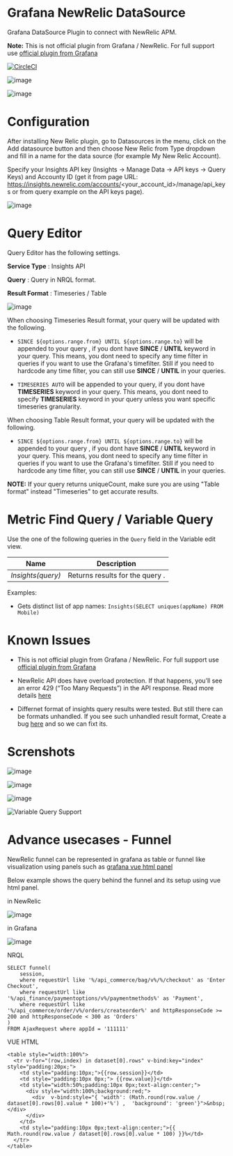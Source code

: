 Grafana NewRelic DataSource
===========================

Grafana DataSource Plugin to connect with NewRelic APM.

**Note:** This is not official plugin from Grafana / NewRelic. For full support use [official plugin from Grafana](https://grafana.com/grafana/plugins/grafana-newrelic-datasource)

[![CircleCI](https://circleci.com/gh/yesoreyeram/grafana-newrelic-datasource/tree/master.svg?style=svg)](https://circleci.com/gh/yesoreyeram/grafana-newrelic-datasource/tree/master)

![image](https://user-images.githubusercontent.com/153843/65573268-48a3e380-df62-11e9-887a-98a940f4479d.png)

![image](https://user-images.githubusercontent.com/153843/66305832-1a29ef00-e8f8-11e9-8c90-08cc7143619e.png)


# Configuration 

After installing New Relic plugin, go to Datasources in the menu, click on the Add datasource button and then choose New Relic from Type dropdown and fill in a name for the data source (for example My New Relic Account). 

Specify your Insights API key (Insights -> Manage Data -> API keys -> Query Keys) and Accounty ID (get it from page URL: https://insights.newrelic.com/accounts/<your_account_id>/manage/api_keys or from query example on the API keys page).

![image](https://user-images.githubusercontent.com/153843/65574481-87876880-df65-11e9-9cd5-6633b5a46e01.png)


# Query Editor

Query Editor has the following settings.

**Service Type** : Insights API

**Query** : Query in NRQL format.

**Result Format** : Timeseries / Table

![image](https://user-images.githubusercontent.com/153843/65573970-0aa7bf00-df64-11e9-8db1-6b9dfae60fae.png)

When choosing Timeseries Result format, your query will be updated with the following.

* ` SINCE ${options.range.from} UNTIL ${options.range.to} ` will be appended to your query , if you dont have **SINCE** / **UNTIL** keyword in your query. This means, you dont need to specify any time filter in queries if you want to use the Grafana's timefilter. Still if you need to hardcode any time filter, you can still use  **SINCE** / **UNTIL**  in your queries.

* ` TIMESERIES AUTO ` will be appended to your query, if you dont have **TIMESERIES** keyword in your query. This means, you dont need to specify **TIMESERIES** keyword in your query  unless you want specific timeseries granularity.


When choosing Table Result format, your query will be updated with the following.

* ` SINCE ${options.range.from} UNTIL ${options.range.to} ` will be appended to your query , if you dont have **SINCE** / **UNTIL** keyword in your query. This means, you dont need to specify any time filter in queries if you want to use the Grafana's timefilter. Still if you need to hardcode any time filter, you can still use  **SINCE** / **UNTIL**  in your queries.


**NOTE:** If your query returns uniqueCount, make sure you are using "Table format" instead "Timeseries" to get accurate results.

# Metric Find Query / Variable Query

Use the one of the following queries in the `Query` field in the Variable edit view.

| Name                               | Description                                                |
| ---------------------------------- | ---------------------------------------------------------- |
| _Insights(query)_                  | Returns results for the query .                            |

Examples:

- Gets distinct list of app names: `Insights(SELECT uniques(appName) FROM Mobile)`


# Known Issues

* This is not official plugin from Grafana / NewRelic. For full support use [official plugin from Grafana](https://grafana.com/grafana/plugins/grafana-newrelic-datasource)

* NewRelic API does have overload protection. If that happens, you’ll see an error 429 (“Too Many Requests”) in the API response. Read more details [here](https://docs.newrelic.com/docs/apis/rest-api-v2/requirements/api-overload-protection-handling-429-errors)

* Differnet format of insights query results were tested. But still there can be formats unhandled. If you see such unhandled result format, Create a bug [here](https://github.com/yesoreyeram/grafana-newrelic-datasource/issues/new) and so we can fixt its.


# Screnshots


![image](https://user-images.githubusercontent.com/153843/65573650-41c9a080-df63-11e9-8102-181a36b23eab.png)

![image](https://user-images.githubusercontent.com/153843/65573477-ded80980-df62-11e9-9534-0c07f445fdcc.png)

![image](https://user-images.githubusercontent.com/153843/65573670-4ee68f80-df63-11e9-825a-5ee469153a7d.png)

![Variable Query Support](https://user-images.githubusercontent.com/153843/66364629-4f7b1f00-e982-11e9-8daf-f92fe5bd71f5.png)

# Advance usecases - Funnel 

NewRelic funnel can be represented in grafana as table or funnel like visualization using panels such as [grafana vue html panel](https://github.com/westc/grafana-vuehtml-panel)

Below example shows the query behind the funnel and its setup using vue html panel.

in NewRelic

![image](https://user-images.githubusercontent.com/153843/66366461-691f6500-e988-11e9-8c25-f528816d55df.png)

in Grafana

![image](https://user-images.githubusercontent.com/153843/66366481-79cfdb00-e988-11e9-85ba-bf38b43a75b0.png)

NRQL

```
SELECT funnel(
    session, 
    where requestUrl like '%/api_commerce/bag/v%/%/checkout' as 'Enter Checkout', 
    where requestUrl like '%/api_finance/paymentoptions/v%/paymentmethods%' as 'Payment', 
    where requestUrl like '%/api_commerce/order/v%/orders/createorder%' and httpResponseCode >= 200 and httpResponseCode < 300 as 'Orders' 
)  
FROM AjaxRequest where appId = '111111'
```

VUE HTML

```
<table style="width:100%">
  <tr v-for="(row,index) in dataset[0].rows" v-bind:key="index" style="padding:20px;">
    <td style="padding:10px;">{{row.session}}</td>
    <td style="padding:10px 0px;"> {{row.value}}</td>
    <td style="width:50%;padding:10px 0px;text-align:center;">
      <div style="width:100%;background:red;">
        <div  v-bind:style="{ 'width': (Math.round(row.value / dataset[0].rows[0].value * 100)+'%') ,  'background': 'green'}">&nbsp;</div>
      </div>
    </td>
    <td style="padding:10px 0px;text-align:center;">{{ Math.round(row.value / dataset[0].rows[0].value * 100) }}%</td>
  </tr>
</table>
```

